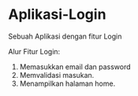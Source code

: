 # Aplikasi-Login
Sebuah Aplikasi dengan fitur Login

Alur Fitur Login:
1. Memasukkan email dan password
2. Memvalidasi masukan.
3. Menampilkan halaman home.
